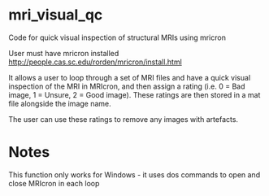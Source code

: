 # mri_visual_qc
Code for quick visual inspection of structural MRIs using mricron

User must have mricron installed http://people.cas.sc.edu/rorden/mricron/install.html 

It allows a user to loop through a set of MRI files and have a quick visual inspection of the MRI in MRIcron, and then assign a rating (i.e. 0 = Bad image, 1 = Unsure, 2 = Good image).  These ratings are then stored in a mat file alongside the image name.

The user can use these ratings to remove any images with artefacts.

# Notes
This function only works for Windows - it uses dos commands to open and close MRIcron in each loop
